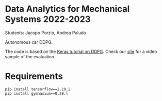 # Data Analytics for Mechanical Systems 2022-2023

<p>Students: Jacopo Porzio, Andrea Paludo</p>
<p>Autonomous car DDPG.</p>


The code is based on the [Keras tutorial on DDPG](https://keras.io/examples/rl/ddpg_pendulum/).
Check our [site](https://sites.google.com/view/dataanalytics22-23) for a video sample of the evaluation.

# Requirements

```
pip install tensorflow==2.10.1
pip install gymnasium==0.28.l
```

